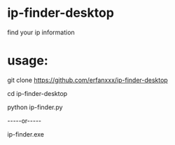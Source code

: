 # ip-finder-desktop
find your ip information

# usage:

git clone https://github.com/erfanxxx/ip-finder-desktop

cd ip-finder-desktop

python ip-finder.py 

-----or-----

ip-finder.exe
